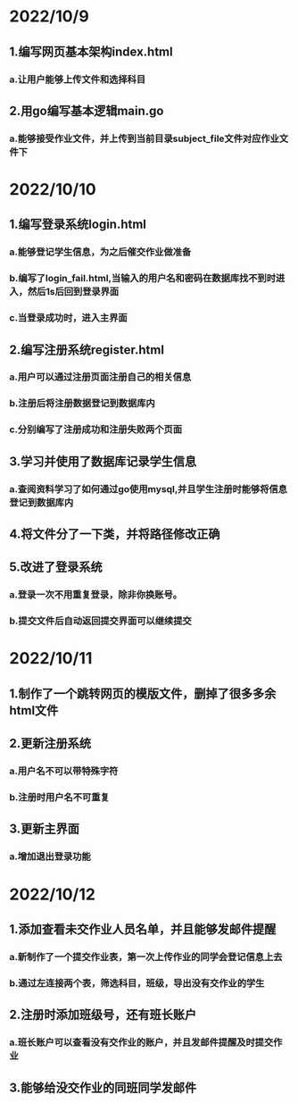 # 2022/10/9
## 1.编写网页基本架构index.html
### a.让用户能够上传文件和选择科目
## 2.用go编写基本逻辑main.go
### a.能够接受作业文件，并上传到当前目录subject_file文件对应作业文件下
# 2022/10/10
## 1.编写登录系统login.html
### a.能够登记学生信息，为之后催交作业做准备
### b.编写了login_fail.html,当输入的用户名和密码在数据库找不到时进入，然后1s后回到登录界面
### c.当登录成功时，进入主界面
## 2.编写注册系统register.html
### a.用户可以通过注册页面注册自己的相关信息
### b.注册后将注册数据登记到数据库内
### c.分别编写了注册成功和注册失败两个页面
## 3.学习并使用了数据库记录学生信息
### a.查阅资料学习了如何通过go使用mysql,并且学生注册时能够将信息登记到数据库内
## 4.将文件分了一下类，并将路径修改正确
## 5.改进了登录系统
### a.登录一次不用重复登录，除非你换账号。
### b.提交文件后自动返回提交界面可以继续提交
# 2022/10/11
## 1.制作了一个跳转网页的模版文件，删掉了很多多余html文件
## 2.更新注册系统
### a.用户名不可以带特殊字符
### b.注册时用户名不可重复
## 3.更新主界面
### a.增加退出登录功能
# 2022/10/12
## 1.添加查看未交作业人员名单，并且能够发邮件提醒
### a.新制作了一个提交作业表，第一次上传作业的同学会登记信息上去
### b.通过左连接两个表，筛选科目，班级，导出没有交作业的学生
## 2.注册时添加班级号，还有班长账户
### a.班长账户可以查看没有交作业的账户，并且发邮件提醒及时提交作业
## 3.能够给没交作业的同班同学发邮件
